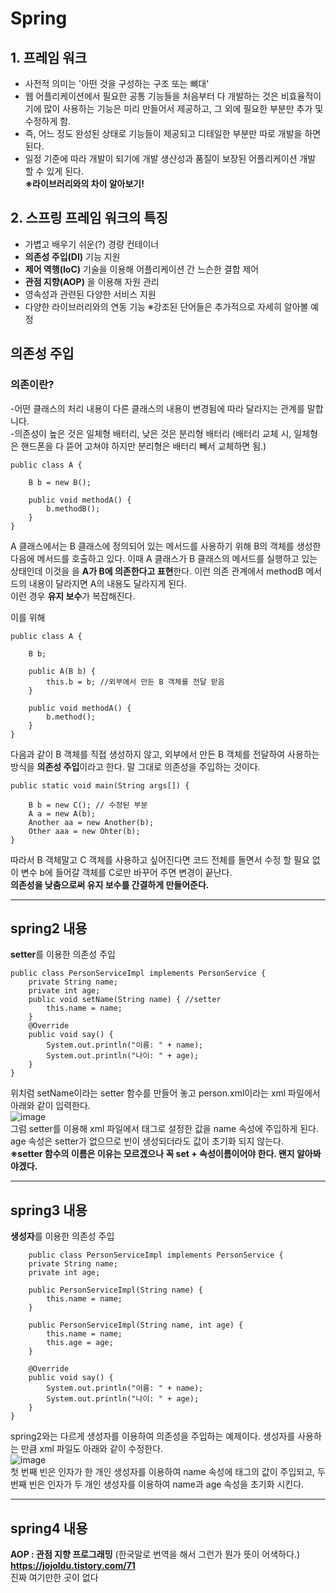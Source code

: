 # **Spring**

## **1. 프레임 워크**

* 사전적 의미는 '아떤 것을 구성하는 구조 또는 뼈대'  
* 웹 어플리케이션에서 필요한 공통 기능들을 처음부터 다 개발하는 것은 비효율적이기에 많이 사용하는 기능은 미리 만들어서 제공하고, 그 외에 필요한 부분만 추가 및 수정하게 함.   
* 즉, 어느 정도 완성된 상태로 기능들이 제공되고 디테일한 부분만 따로 개발을 하면 된다.   
* 일정 기준에 따라 개발이 되기에 개발 생산성과 품질이 보장된 어플리케이션 개발 할 수 있게 된다.   
**※라이브러리와의 차이 알아보기!**   
   
## **2. 스프링 프레임 워크의 특징**

* 가볍고 배우기 쉬운(?) 경량 컨테이너   
* **의존성 주입(DI)** 기능 지원   
* **제어 역행(IoC)** 기술을 이용해 어플리케이션 간 느슨한 결합 제어   
* **관점 지향(AOP)** 을 이용해 자원 관리   
* 영속성과 관련된 다양한 서비스 지원   
* 다양한 라이브러리와의 연동 기능
※강조된 단어들은 추가적으로 자세히 알아볼 예정   
   

   
## **의존성 주입**

### **의존이란?**
-어떤 클래스의 처리 내용이 다른 클래스의 내용이 변경됨에 따라 달라지는 관계를 말합니다.  
-의존성이 높은 것은 일체형 배터리, 낮은 것은 분리형 배터리 (배터리 교체 시, 일체형은 핸드폰을 다 뜯어 고쳐야 하지만 분리형은 배터리 빼서 교체하면 됨.)    
```
public class A {

    B b = new B();
    
    public void methodA() {
    	b.methodB();
    }
}
```
A 클래스에서는 B 클래스에 정의되어 있는 메서드를 사용하기 위해 B의 객체를 생성한 다음에 메서드를 호출하고 있다. 이때 A 클래스가 B 클래스의 메서드를 실행하고 있는 상태인데 이것을 을 **A가 B에 의존한다고 표현**한다. 이런 의존 관계에서 methodB 메서드의 내용이 달라지면 A의 내용도 달라지게 된다.   
이런 경우 **유지 보수**가 복잡해진다.   

이를 위해   
```
public class A {
    
    B b;
    
    public A(B b) {
    	this.b = b; //외부에서 만든 B 객체를 전달 받음
    }
    
    public void methodA() {
    	b.method();
    }
}
```
다음과 같이 B 객체를 직접 생성하지 않고, 외부에서 만든 B 객체를 전달하여 사용하는 방식을 **의존성 주입**이라고 한다. 말 그대로 의존성을 주입하는 것이다.   
   
```
public static void main(String args[]) {

    B b = new C(); // 수정된 부분
    A a = new A(b);
    Another aa = new Another(b);
    Other aaa = new Ohter(b);
}
```
따라서 B 객체말고 C 객체를 사용하고 싶어진다면 코드 전체를 돌면서 수정 할 필요 없이 변수 b에 들어갈 객체를 C로만 바꾸어 주면 변경이 끝난다.   
**의존성을 낮춤으로써 유지 보수를 간결하게 만들어준다.**
***
## **spring2 내용**
**setter**를 이용한 의존성 주입   
```
public class PersonServiceImpl implements PersonService {
	private String name;
	private int age;
	public void setName(String name) { //setter
		this.name = name;
	}
	@Override
	public void say() {
		System.out.println("이름: " + name);
		System.out.println("나이: " + age);
	}
}
```
위치럼 setName이라는 setter 함수를 만들어 놓고 person.xml이라는 xml 파일에서 아래와 같이 입력한다.   
![image](https://user-images.githubusercontent.com/51132077/85930935-3e50b480-b8fb-11ea-8343-64d22abfc9c3.png)      
그럼 setter를 이용해 xml 파일에서 <value> 태그로 설정한 값을 name 속성에 주입하게 된다. age 속성은 setter가 없으므로 빈이 생성되더라도 값이 초기화 되지 않는다.   
**※setter 함수의 이름은 이유는 모르겠으나 꼭 set + 속성이름이어야 한다. 왠지 알아봐야겠다.**   
***
## **spring3 내용**
**생성자**를 이용한 의존성 주입
```
	public class PersonServiceImpl implements PersonService {
	private String name;
	private int age;
	
	public PersonServiceImpl(String name) {
		this.name = name;
	}
	
	public PersonServiceImpl(String name, int age) {
		this.name = name;
		this.age = age;
	}
	
	@Override
	public void say() {
		System.out.println("이름: " + name);
		System.out.println("나이: " + age);
	}
}
```
spring2와는 다르게 생성자를 이용하여 의존성을 주입하는 예제이다. 생성자를 사용하는 만큼 xml 파일도 아래와 같이 수정한다.   
![image](https://user-images.githubusercontent.com/51132077/85931072-6391f280-b8fc-11ea-8e95-35016738cc03.png)  
첫 번째 빈은 인자가 한 개인 생성자를 이용하여 name 속성에 <value> 태그의 값이 주입되고, 두 번째 빈은 인자가 두 개인 생성자를 이용하여 name과 age 속성을 초기화 시킨다.   
***
## **spring4 내용**
**AOP : 관점 지향 프로그래밍** (한국말로 번역을 해서 그런가 뭔가 뜻이 어색하다.)   
**https://jojoldu.tistory.com/71**   
진짜 여기만한 곳이 없다
